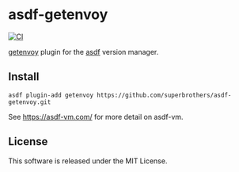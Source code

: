 # asdf-getenvoy

[![CI](https://github.com/superbrothers/asdf-getenvoy/workflows/CI/badge.svg)](https://github.com/superbrothers/asdf-getenvoy/actions?query=workflow%3ACI)

[getenvoy](https://www.getenvoy.io/) plugin for the [asdf](https://github.com/asdf-vm/asdf) version manager.

## Install

```
asdf plugin-add getenvoy https://github.com/superbrothers/asdf-getenvoy.git
```

See https://asdf-vm.com/ for more detail on asdf-vm.

## License

This software is released under the MIT License.
